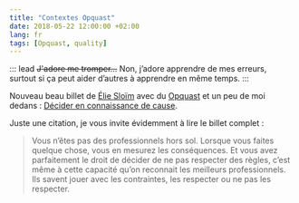 ```yaml
---
title: "Contextes Opquast"
date: 2018-05-22 12:00:00 +02:00
lang: fr
tags: [Opquast, quality]
---
```


::: lead
<del>J'adore me tromper…</del> Non, j’adore apprendre de mes erreurs, surtout si ça peut aider d’autres à apprendre en même temps.
:::

Nouveau beau billet de [Élie Sloïm](https://twitter.com/ElieSl/) avec du [Opquast](https://twitter.com/opquast/) et un peu de moi dedans : [Décider en connaissance de cause](https://www.opquast.com/decider-connaissance-de-cause/).

Juste une citation, je vous invite évidemment à lire le billet complet :

> Vous n’êtes pas des professionnels hors sol. Lorsque vous faites quelque chose, vous en mesurez les conséquences. Et vous avez parfaitement le droit de décider de ne pas respecter des règles, c’est même à cette capacité qu’on reconnait les meilleurs professionnels. Ils savent jouer avec les contraintes, les respecter ou ne pas les respecter.
